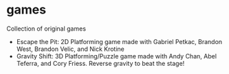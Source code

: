 # games
Collection of original games

* Escape the Pit: 2D Platforming game made with Gabriel Petkac, Brandon West, Brandon Velic, and Nick Krotine
* Gravity Shift: 3D Platforming/Puzzle game made with Andy Chan, Abel Teferra, and Cory Friess. Reverse gravity to beat the stage!

